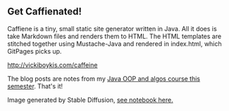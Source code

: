 ## Get Caffienated!



Caffiene is a tiny, small static site generator written in Java. All it does is take Markdown files and renders them to HTML. The HTML templates are stitched together using Mustache-Java and rendered in index.html, which GitPages picks up. 

http://vickiboykis.com/caffeine

The blog posts are notes from my [Java OOP and algos course this semester](https://www.mc3.edu/courses/cis-111b-computer-science-ii-object-oriented-programming). That's it!

Image generated by Stable Diffusion, [see notebook here.](https://colab.research.google.com/drive/1UnULukJGUL6qimhhV3LzjXw857p4DgPs#scrollTo=6U0v2ol4ywUo) 